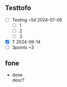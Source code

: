 ## Testtofo
- [ ] Testing ~5d 2024-07-06  
  - [ ] 1
  - [ ] 2
  - [ ] 3
- [x] T 2024-06-14  
- [ ] 3points ~3  

## fone
- done  
    desc?